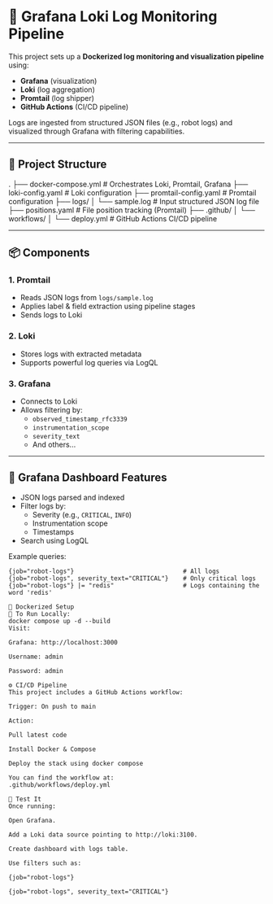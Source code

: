 # 🚀 Grafana Loki Log Monitoring Pipeline

This project sets up a **Dockerized log monitoring and visualization pipeline** using:

- **Grafana** (visualization)
- **Loki** (log aggregation)
- **Promtail** (log shipper)
- **GitHub Actions** (CI/CD pipeline)

Logs are ingested from structured JSON files (e.g., robot logs) and visualized through Grafana with filtering capabilities.

---

## 📁 Project Structure
.
├── docker-compose.yml # Orchestrates Loki, Promtail, Grafana
├── loki-config.yaml # Loki configuration
├── promtail-config.yaml # Promtail configuration
├── logs/
│ └── sample.log # Input structured JSON log file
├── positions.yaml # File position tracking (Promtail)
├── .github/
│ └── workflows/
│ └── deploy.yml # GitHub Actions CI/CD pipeline


---

## 📦 Components

### 1. **Promtail**
- Reads JSON logs from `logs/sample.log`
- Applies label & field extraction using pipeline stages
- Sends logs to Loki

### 2. **Loki**
- Stores logs with extracted metadata
- Supports powerful log queries via LogQL

### 3. **Grafana**
- Connects to Loki
- Allows filtering by:
  - `observed_timestamp_rfc3339`
  - `instrumentation_scope`
  - `severity_text`
  - And others...

---

## 📸 Grafana Dashboard Features

- JSON logs parsed and indexed
- Filter logs by:
  - Severity (e.g., `CRITICAL`, `INFO`)
  - Instrumentation scope
  - Timestamps
- Search using LogQL

Example queries:
```logql
{job="robot-logs"}                              # All logs
{job="robot-logs", severity_text="CRITICAL"}    # Only critical logs
{job="robot-logs"} |= "redis"                   # Logs containing the word 'redis'

🐳 Dockerized Setup
🔧 To Run Locally:
docker compose up -d --build
Visit:

Grafana: http://localhost:3000

Username: admin

Password: admin

⚙️ CI/CD Pipeline
This project includes a GitHub Actions workflow:

Trigger: On push to main

Action:

Pull latest code

Install Docker & Compose

Deploy the stack using docker compose

You can find the workflow at:
.github/workflows/deploy.yml

🧪 Test It
Once running:

Open Grafana.

Add a Loki data source pointing to http://loki:3100.

Create dashboard with logs table.

Use filters such as:

{job="robot-logs"}

{job="robot-logs", severity_text="CRITICAL"}

